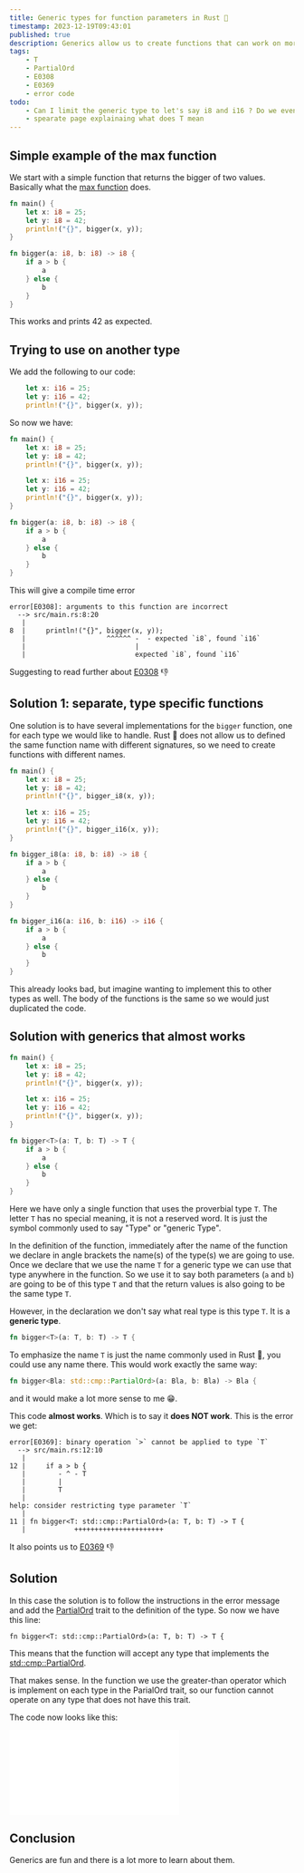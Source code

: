 ```yaml
---
title: Generic types for function parameters in Rust 🦀
timestamp: 2023-12-19T09:43:01
published: true
description: Generics allow us to create functions that can work on more than a single fixed type of value.
tags:
    - T
    - PartialOrd
    - E0308
    - E0369
    - error code
todo:
    - Can I limit the generic type to let's say i8 and i16 ? Do we even need such a thing?
    - spearate page explainaing what does T mean
---
```



## Simple example of the max function

We start with a  simple function that returns the bigger of two values. Basically what the [max function](/min-max) does.

```rust
fn main() {
    let x: i8 = 25;
    let y: i8 = 42;
    println!("{}", bigger(x, y));
}

fn bigger(a: i8, b: i8) -> i8 {
    if a > b {
        a
    } else {
        b
    }
}
```

This works and prints 42 as expected.


##  Trying to use on another type

We add the following to our code:

```rust
    let x: i16 = 25;
    let y: i16 = 42;
    println!("{}", bigger(x, y));
```

So now we have:

```rust
fn main() {
    let x: i8 = 25;
    let y: i8 = 42;
    println!("{}", bigger(x, y));

    let x: i16 = 25;
    let y: i16 = 42;
    println!("{}", bigger(x, y));
}

fn bigger(a: i8, b: i8) -> i8 {
    if a > b {
        a
    } else {
        b
    }
}
```

This will give a compile time error

```
error[E0308]: arguments to this function are incorrect
  --> src/main.rs:8:20
   |
8  |     println!("{}", bigger(x, y));
   |                    ^^^^^^ -  - expected `i8`, found `i16`
   |                           |
   |                           expected `i8`, found `i16`
```

Suggesting to read further about [E0308](https://doc.rust-lang.org/error_codes/E0308.html) 👎


## Solution 1: separate, type specific functions

One solution is to have several implementations for the `bigger` function, one for each type we would like to handle.
Rust 🦀 does not allow us to defined the same function name with different signatures, so we need to create functions with different names.

```rust
fn main() {
    let x: i8 = 25;
    let y: i8 = 42;
    println!("{}", bigger_i8(x, y));

    let x: i16 = 25;
    let y: i16 = 42;
    println!("{}", bigger_i16(x, y));
}

fn bigger_i8(a: i8, b: i8) -> i8 {
    if a > b {
        a
    } else {
        b
    }
}

fn bigger_i16(a: i16, b: i16) -> i16 {
    if a > b {
        a
    } else {
        b
    }
}
```

This already looks bad, but imagine wanting to implement this to other types as well.
The body of the functions is the same so we would just duplicated the code.


## Solution with generics that almost works

```rust
fn main() {
    let x: i8 = 25;
    let y: i8 = 42;
    println!("{}", bigger(x, y));

    let x: i16 = 25;
    let y: i16 = 42;
    println!("{}", bigger(x, y));
}

fn bigger<T>(a: T, b: T) -> T {
    if a > b {
        a
    } else {
        b
    }
}
```

Here we have only a single function that uses the proverbial type `T`.
The letter `T` has no special meaning, it is not a reserved word. It is just the symbol commonly used to say "Type" or "generic Type".

In the definition of the function, immediately after the name of the function we declare in angle brackets the name(s) of the type(s)
we are going to use. Once we declare that we use the name `T` for a generic type we can use that type anywhere in the function.
So we use it to say both parameters (`a` and `b`) are going to be of this type `T` and that the return values is also going to be the same type `T`.

However, in the declaration we don't say what real type is this type `T`. It is a **generic type**.

```rust
fn bigger<T>(a: T, b: T) -> T {
```

To emphasize the name `T` is just the name commonly used in Rust 🦀, you could use any name there. This would work exactly the same way:

```rust
fn bigger<Bla: std::cmp::PartialOrd>(a: Bla, b: Bla) -> Bla {
```

and it would make a lot more sense to me 😁.



This code **almost works**. Which is to say it **does NOT work**. This is the error we get:


```
error[E0369]: binary operation `>` cannot be applied to type `T`
  --> src/main.rs:12:10
   |
12 |     if a > b {
   |        - ^ - T
   |        |
   |        T
   |
help: consider restricting type parameter `T`
   |
11 | fn bigger<T: std::cmp::PartialOrd>(a: T, b: T) -> T {
   |            ++++++++++++++++++++++

```

It also points us to [E0369](https://doc.rust-lang.org/error_codes/E0369.html) 👎



## Solution

In this case the solution is to follow the instructions in the error message and add the [PartialOrd](https://doc.rust-lang.org/std/cmp/trait.PartialOrd.html)
trait to the definition of the type. So now we have this line:

```
fn bigger<T: std::cmp::PartialOrd>(a: T, b: T) -> T {
```

This means that the function will accept any type that implements the [std::cmp::PartialOrd](https://doc.rust-lang.org/std/cmp/trait.PartialOrd.html).

That makes sense. In the function we use the greater-than operator which is implement on each type in the ParialOrd trait, so our function cannot
operate on any type that does not have this trait.

The code now looks like this:

![](examples/generic-bigger/src/main.rs)


## Conclusion

Generics are fun and there is a lot more to learn about them.



